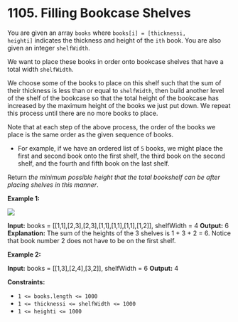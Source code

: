 # 1105. Filling Bookcase Shelves 

You are given an array `books` where `books[i] = [thicknessi, heighti]` indicates the thickness and height of the `ith` book. You are also given an integer `shelfWidth`.

We want to place these books in order onto bookcase shelves that have a total width `shelfWidth`.

We choose some of the books to place on this shelf such that the sum of their thickness is less than or equal to `shelfWidth`, then build another level of the shelf of the bookcase so that the total height of the bookcase has increased by the maximum height of the books we just put down. We repeat this process until there are no more books to place.

Note that at each step of the above process, the order of the books we place is the same order as the given sequence of books.

- For example, if we have an ordered list of `5` books, we might place the first and second book onto the first shelf, the third book on the second shelf, and the fourth and fifth book on the last shelf.

Return _the minimum possible height that the total bookshelf can be after placing shelves in this manner_.

**Example 1:**

![](https://assets.leetcode.com/uploads/2019/06/24/shelves.png)

**Input:** books = [[1,1],[2,3],[2,3],[1,1],[1,1],[1,1],[1,2]], shelfWidth = 4
**Output:** 6
**Explanation:**
The sum of the heights of the 3 shelves is 1 + 3 + 2 = 6.
Notice that book number 2 does not have to be on the first shelf.

**Example 2:**

**Input:** books = [[1,3],[2,4],[3,2]], shelfWidth = 6
**Output:** 4

**Constraints:**

- `1 <= books.length <= 1000`
- `1 <= thicknessi <= shelfWidth <= 1000`
- `1 <= heighti <= 1000`